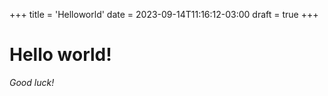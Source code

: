 +++
title = 'Helloworld'
date = 2023-09-14T11:16:12-03:00
draft = true
+++

# Hello world!

_Good luck!_

